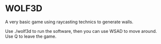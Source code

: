 # WOLF3D

A very basic game using raycasting technics to generate walls.

Use ./wolf3d to run the software, then you can use WSAD to move around. Use Q to leave the game.